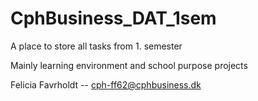 # CphBusiness_DAT_1sem
A place to store all tasks from 1. semester 


Mainly learning environment and school purpose projects 

Felicia Favrholdt -- cph-ff62@cphbusiness.dk 
